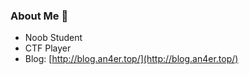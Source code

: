 ### About Me 👋

- Noob Student
- CTF Player
- Blog: [http://blog.an4er.top/](http://blog.an4er.top/)
